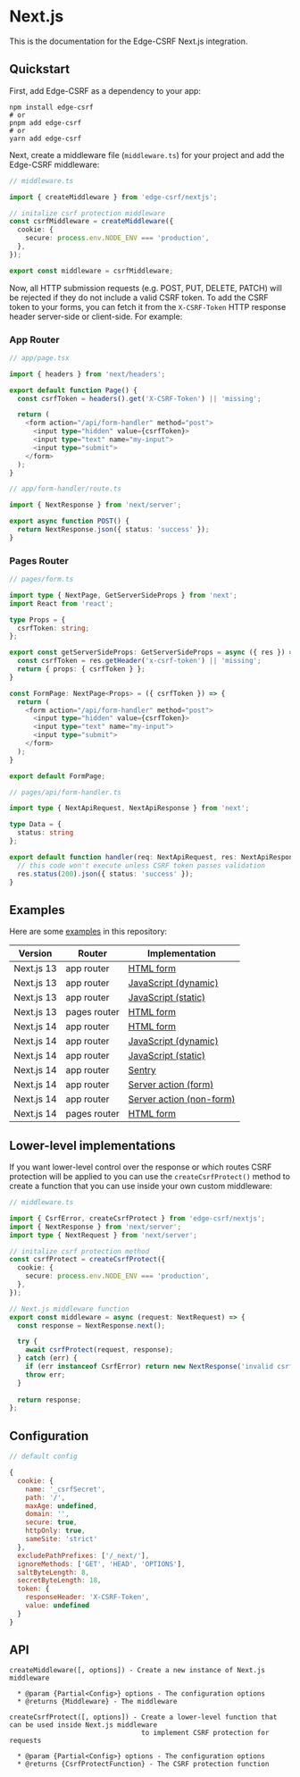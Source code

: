 # Next.js

This is the documentation for the Edge-CSRF Next.js integration.

## Quickstart

First, add Edge-CSRF as a dependency to your app:

```console
npm install edge-csrf
# or
pnpm add edge-csrf
# or
yarn add edge-csrf
```

Next, create a middleware file (`middleware.ts`) for your project and add the Edge-CSRF middleware:

```typescript
// middleware.ts

import { createMiddleware } from 'edge-csrf/nextjs';

// initalize csrf protection middleware
const csrfMiddleware = createMiddleware({
  cookie: {
    secure: process.env.NODE_ENV === 'production',
  },
});

export const middleware = csrfMiddleware;
```

Now, all HTTP submission requests (e.g. POST, PUT, DELETE, PATCH) will be rejected if they do not include a valid CSRF token. To add the CSRF token to your forms, you can fetch it from the `X-CSRF-Token` HTTP response header server-side or client-side. For example:

### App Router

```typescript
// app/page.tsx

import { headers } from 'next/headers';

export default function Page() {
  const csrfToken = headers().get('X-CSRF-Token') || 'missing';

  return (
    <form action="/api/form-handler" method="post">
      <input type="hidden" value={csrfToken}>
      <input type="text" name="my-input">
      <input type="submit">
    </form>
  );
}
```

```typescript
// app/form-handler/route.ts

import { NextResponse } from 'next/server';

export async function POST() {
  return NextResponse.json({ status: 'success' });
}
```

### Pages Router

```typescript
// pages/form.ts

import type { NextPage, GetServerSideProps } from 'next';
import React from 'react';

type Props = {
  csrfToken: string;
};

export const getServerSideProps: GetServerSideProps = async ({ res }) => {
  const csrfToken = res.getHeader('x-csrf-token') || 'missing';
  return { props: { csrfToken } };
}

const FormPage: NextPage<Props> = ({ csrfToken }) => {
  return (
    <form action="/api/form-handler" method="post">
      <input type="hidden" value={csrfToken}>
      <input type="text" name="my-input">
      <input type="submit">
    </form>
  );
}

export default FormPage;
```

```typescript
// pages/api/form-handler.ts

import type { NextApiRequest, NextApiResponse } from 'next';

type Data = {
  status: string
};

export default function handler(req: NextApiRequest, res: NextApiResponse<Data>) {
  // this code won't execute unless CSRF token passes validation 
  res.status(200).json({ status: 'success' });
}
```

## Examples

Here are some [examples](examples) in this repository:

| Version    | Router       | Implementation                                                                          |
| ---------- | ------------ | --------------------------------------------------------------------------------------- |
| Next.js 13 | app router   | [HTML form](examples/next13-approuter-html-submission)                                  |
| Next.js 13 | app router   | [JavaScript (dynamic)](examples/next13-approuter-js-submission-dynamic)                 |
| Next.js 13 | app router   | [JavaScript (static)](examples/next13-approuter-js-submission-static)                   |
| Next.js 13 | pages router | [HTML form](examples/next13-pagesrouter-html-submmission)                               |
| Next.js 14 | app router   | [HTML form](examples/next14-approuter-html-submission)                                  |
| Next.js 14 | app router   | [JavaScript (dynamic)](examples/next14-approuter-js-submission-dynamic)                 |
| Next.js 14 | app router   | [JavaScript (static)](examples/next14-approuter-js-submission-static)                   |
| Next.js 14 | app router   | [Sentry](examples/next14-approuter-sentry)                                              |
| Next.js 14 | app router   | [Server action (form)](examples/next14-approuter-server-action-form-submission)         |
| Next.js 14 | app router   | [Server action (non-form)](examples/next14-approuter-server-action-non-form-submission) |
| Next.js 14 | pages router | [HTML form](examples/next14-pagesrouter-html-submission)                                |

## Lower-level implementations

If you want lower-level control over the response or which routes CSRF protection will be applied to you can use the `createCsrfProtect()` method to create a function that you can use inside your own custom middleware:

```typescript
// middleware.ts

import { CsrfError, createCsrfProtect } from 'edge-csrf/nextjs';
import { NextResponse } from 'next/server';
import type { NextRequest } from 'next/server';

// initalize csrf protection method
const csrfProtect = createCsrfProtect({
  cookie: {
    secure: process.env.NODE_ENV === 'production',
  },
});

// Next.js middleware function
export const middleware = async (request: NextRequest) => {
  const response = NextResponse.next();

  try {
    await csrfProtect(request, response);
  } catch (err) {
    if (err instanceof CsrfError) return new NextResponse('invalid csrf token', { status: 403 });
    throw err;
  }
    
  return response;
};
```

## Configuration

```javascript
// default config

{
  cookie: {
    name: '_csrfSecret',
    path: '/',
    maxAge: undefined,
    domain: '',
    secure: true,
    httpOnly: true,
    sameSite: 'strict'
  },
  excludePathPrefixes: ['/_next/'],
  ignoreMethods: ['GET', 'HEAD', 'OPTIONS'],
  saltByteLength: 8,
  secretByteLength: 18,
  token: {
    responseHeader: 'X-CSRF-Token',
    value: undefined
  }
}
```

## API

```
createMiddleware([, options]) - Create a new instance of Next.js middleware

  * @param {Partial<Config>} options - The configuration options
  * @returns {Middleware} - The middleware

createCsrfProtect([, options]) - Create a lower-level function that can be used inside Next.js middleware
                                 to implement CSRF protection for requests

  * @param {Partial<Config>} options - The configuration options
  * @returns {CsrfProtectFunction} - The CSRF protection function
```
